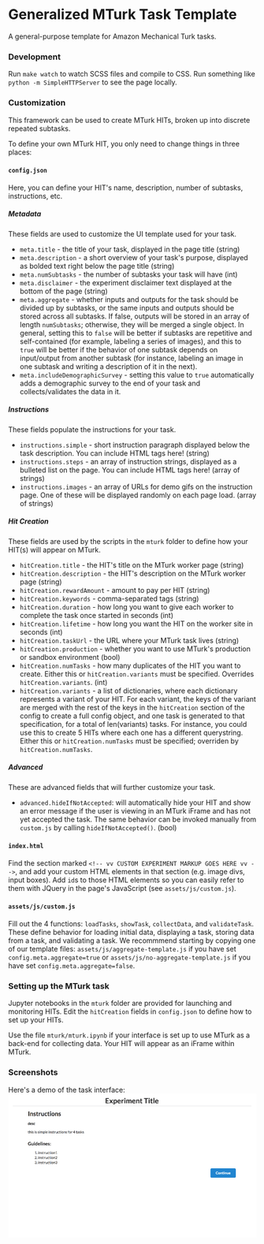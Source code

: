 # Generalized MTurk Task Template
A general-purpose template for Amazon Mechanical Turk tasks.

### Development
Run `make watch` to watch SCSS files and compile to CSS. Run something like `python -m SimpleHTTPServer` to see the page locally.

### Customization
This framework can be used to create MTurk HITs, broken up into discrete repeated subtasks.

To define your own MTurk HIT, you only need to change things in three places:

#### `config.json`
Here, you can define your HIT's name, description, number of subtasks, instructions, etc.

##### Metadata

These fields are used to customize the UI template used for your task.

* `meta.title` - the title of your task, displayed in the page title (string)
* `meta.description` - a short overview of your task's purpose, displayed as bolded text right below the page title (string)
* `meta.numSubtasks` - the number of subtasks your task will have (int)
* `meta.disclaimer` - the experiment disclaimer text displayed at the bottom of the page (string)
* `meta.aggregate` - whether inputs and outputs for the task should be divided up by subtasks, or the same inputs and outputs should be stored across all subtasks. If false, outputs will be stored in an array of length `numSubtasks`; otherwise, they will be merged a single object. In general, setting this to `false` will be better if subtasks are repetitive and self-contained (for example, labeling a series of images), and this to `true` will be better if the behavior of one subtask depends on input/output from another subtask (for instance, labeling an image in one subtask and writing a description of it in the next). 
* `meta.includeDemographicSurvey` - setting this value to `true` automatically adds a demographic survey to the end of your task and collects/validates the data in it. 

##### Instructions

These fields populate the instructions for your task. 

* `instructions.simple` - short instruction paragraph displayed below the task description. You can include HTML tags here! (string)
* `instructions.steps` - an array of instruction strings, displayed as a bulleted list on the page. You can include HTML tags here! (array of strings)
* `instructions.images` - an array of URLs for demo gifs on the instruction page. One of these will be displayed randomly on each page load. (array of strings)

##### Hit Creation

These fields are used by the scripts in the `mturk` folder to define how your HIT(s) will appear on MTurk.

* `hitCreation.title` - the HIT's title on the MTurk worker page (string)
* `hitCreation.description` - the HIT's description on the MTurk worker page (string)
* `hitCreation.rewardAmount` - amount to pay per HIT (string)
* `hitCreation.keywords` - comma-separated tags (string)
* `hitCreation.duration` - how long you want to give each worker to complete the task once started in seconds (int)
* `hitCreation.lifetime` - how long you want the HIT on the worker site in seconds (int)
* `hitCreation.taskUrl` - the URL where your MTurk task lives (string)
* `hitCreation.production` - whether you want to use MTurk's production or sandbox environment (bool)
* `hitCreation.numTasks` - how many duplicates of the HIT you want to create. Either this or `hitCreation.variants` must be specified. Overrides `hitCreation.variants`. (int)
* `hitCreation.variants` - a list of dictionaries, where each dictionary represents a variant of your HIT. For each variant, the keys of the variant are merged with the rest of the keys in the `hitCreation` section of the config to create a full config object, and one task is generated to that specification, for a total of len(variants) tasks. For instance, you could use this to create 5 HITs where each one has a different querystring. Either this or `hitCreation.numTasks` must be specified; overriden by `hitCreation.numTasks`.

##### Advanced

These are advanced fields that will further customize your task.

* `advanced.hideIfNotAccepted`: will automatically hide your HIT and show an error message if the user is viewing in an MTurk iFrame and has not yet accepted the task. The same behavior can be invoked manually from `custom.js` by calling `hideIfNotAccepted()`. (bool)

#### `index.html`
Find the section marked `<!-- vv CUSTOM EXPERIMENT MARKUP GOES HERE vv -->`, and add your custom HTML elements in that section (e.g. image divs, input boxes). Add `id`s to those HTML elements so you can easily refer to them with JQuery in the page's JavaScript (see `assets/js/custom.js`).

#### `assets/js/custom.js`
Fill out the 4 functions: `loadTasks`, `showTask`, `collectData`, and `validateTask`. These define behavior for loading initial data, displaying a task, storing data from a task, and validating a task. We recommmend starting by copying one of our template files: `assets/js/aggregate-template.js` if you have set `config.meta.aggregate=true` or `assets/js/no-aggregate-template.js` if you have set `config.meta.aggregate=false`. 

### Setting up the MTurk task

Jupyter notebooks in the `mturk` folder are provided for launching and monitoring HITs. Edit the `hitCreation` fields in `config.json` to define how to set up your HITs.

Use the file `mturk/mturk.ipynb` if your interface is set up to use MTurk as a back-end for collecting data. Your HIT will appear as an iFrame within MTurk. 

### Screenshots
Here's a demo of the task interface:
![demo](demo.gif)
